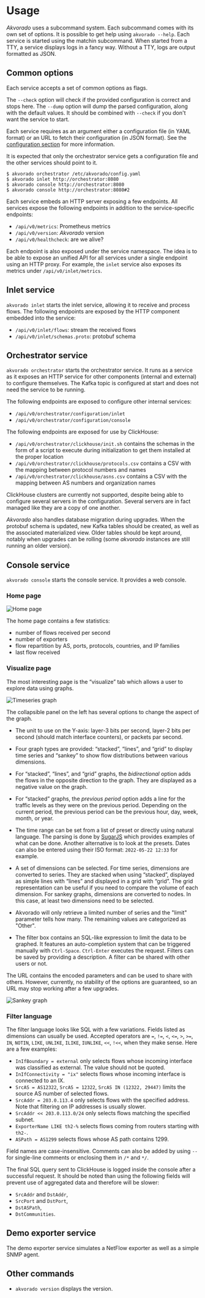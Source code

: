 # Usage

*Akvorado* uses a subcommand system. Each subcommand comes with its
own set of options. It is possible to get help using `akvorado
--help`. Each service is started using the matchin subcommand. When
started from a TTY, a service displays logs in a fancy way. Without a
TTY, logs are output formatted as JSON.

## Common options

Each service accepts a set of common options as flags.

The `--check` option will check if the provided configuration is
correct and stops here. The `--dump` option will dump the parsed
configuration, along with the default values. It should be combined
with `--check` if you don't want the service to start.

Each service requires as an argument either a configuration file (in
YAML format) or an URL to fetch their configuration (in JSON format).
See the [configuration section](02-configuration.md) for more
information.

It is expected that only the orchestrator service gets a configuration
file and the other services should point to it.

```console
$ akvorado orchestrator /etc/akvorado/config.yaml
$ akvorado inlet http://orchestrator:8080
$ akvorado console http://orchestrator:8080
$ akvorado console http://orchestrator:8080#2
```

Each service embeds an HTTP server exposing a few endpoints. All
services expose the following endpoints in addition to the
service-specific endpoints:

- `/api/v0/metrics`: Prometheus metrics
- `/api/v0/version`: *Akvorado* version
- `/api/v0/healthcheck`: are we alive?

Each endpoint is also exposed under the service namespace. The idea is
to be able to expose an unified API for all services under a single
endpoint using an HTTP proxy. For example, the `inlet` service also
exposes its metrics under `/api/v0/inlet/metrics`.

## Inlet service

`akvorado inlet` starts the inlet service, allowing it to receive and
process flows. The following endpoints are exposed by the HTTP
component embedded into the service:

- `/api/v0/inlet/flows`: stream the received flows
- `/api/v0/inlet/schemas.proto`: protobuf schema

## Orchestrator service

`akvorado orchestrator` starts the orchestrator service. It runs as a
service as it exposes an HTTP service for other components (internal
and external) to configure themselves. The Kafka topic is configured
at start and does not need the service to be running.

The following endpoints are exposed to configure other internal
services:

- `/api/v0/orchestrator/configuration/inlet`
- `/api/v0/orchestrator/configuration/console`

The following endpoints are exposed for use by ClickHouse:

- `/api/v0/orchestrator/clickhouse/init.sh` contains the schemas in the form of a
  script to execute during initialization to get them installed at the
  proper location
- `/api/v0/orchestrator/clickhouse/protocols.csv` contains a CSV with the mapping
  between protocol numbers and names
- `/api/v0/orchestrator/clickhouse/asns.csv` contains a CSV with the mapping
  between AS numbers and organization names

ClickHouse clusters are currently not supported, despite being able to
configure several servers in the configuration. Several servers are in
fact managed like they are a copy of one another.

*Akvorado* also handles database migration during upgrades. When the
protobuf schema is updated, new Kafka tables should be created, as
well as the associated materialized view. Older tables should be kept
around, notably when upgrades can be rolling (some *akvorado*
instances are still running an older version).

## Console service

`akvorado console` starts the console service. It provides a web
console.

### Home page

![Home page](home.png)

The home page contains a few statistics:

- number of flows received per second
- number of exporters
- flow repartition by AS, ports, protocols, countries, and IP families
- last flow received

### Visualize page

The most interesting page is the “visualize” tab which
allows a user to explore data using graphs.

![Timeseries graph](timeseries.png)

The collapsible panel on the left has several options to change the
aspect of the graph.

- The unit to use on the Y-axis: layer-3 bits per second, layer-2 bits
  per second (should match interface counters), or packets par second.

- Four graph types are provided: “stacked”, “lines”, and “grid” to
  display time series and “sankey” to show flow distributions between
  various dimensions.

- For “stacked”, “lines”, and “grid” graphs, the *bidirectional*
  option adds the flows in the opposite direction to the graph. They
  are displayed as a negative value on the graph.

- For “stacked” graphs, the *previous period* option adds a line for
  the traffic levels as they were on the previous period. Depending on
  the current period, the previous period can be the previous hour,
  day, week, month, or year.

- The time range can be set from a list of preset or directly using
  natural language. The parsing is done by
  [SugarJS](https://sugarjs.com/dates/#/Parsing) which provides
  examples of what can be done. Another alternative is to look at the
  presets. Dates can also be entered using their ISO format:
  `2022-05-22 12:33` for example.

- A set of dimensions can be selected. For time series, dimensions are
  converted to series. They are stacked when using “stacked”,
  displayed as simple lines with “lines” and displayed in a grid with
  “grid”. The grid representation can be useful if you need to compare
  the volume of each dimension. For sankey graphs, dimensions are
  converted to nodes. In this case, at least two dimensions need to be
  selected.

- Akvorado will only retrieve a limited number of series and the
  "limit" parameter tells how many. The remaining values are
  categorized as "Other".

- The filter box contains an SQL-like expression to limit the data to be
  graphed. It features an auto-completion system that can be triggered manually
  with `Ctrl-Space`. `Ctrl-Enter` executes the request. Filters can be saved by
  providing a description. A filter can be shared with other users or not.

The URL contains the encoded parameters and can be used to share with
others. However, currently, no stability of the options are
guaranteed, so an URL may stop working after a few upgrades.

![Sankey graph](sankey.png)

### Filter language

The filter language looks like SQL with a few variations. Fields
listed as dimensions can usually be used. Accepted operators are `=`,
`!=`, `<`, `<=`, `>`, `>=`, `IN`, `NOTIN`, `LIKE`, `UNLIKE`, `ILIKE`,
`IUNLIKE`, `<<`, `!<<`, when they make sense. Here are
a few examples:

- `InIfBoundary = external` only selects flows whose incoming
  interface was classified as external. The value should not be
  quoted.
- `InIfConnectivity = "ix"` selects flows whose incoming interface is
  connected to an IX.
- `SrcAS = AS12322`, `SrcAS = 12322`, `SrcAS IN (12322, 29447)`
  limits the source AS number of selected flows.
- `SrcAddr = 203.0.113.4` only selects flows with the specified
  address. Note that filtering on IP addresses is usually slower.
- `SrcAddr << 203.0.113.0/24` only selects flows matching the
  specified subnet.
- `ExporterName LIKE th2-%` selects flows coming from routers
  starting with `th2-`.
- `ASPath = AS1299` selects flows whose AS path contains 1299.

Field names are case-insensitive. Comments can also be added by using
`--` for single-line comments or enclosing them in `/*` and `*/`.

The final SQL query sent to ClickHouse is logged inside the console
after a successful request. It should be noted than using the
following fields will prevent use of aggregated data and therefore
will be slower:

- `SrcAddr` and `DstAddr`,
- `SrcPort` and `DstPort`,
- `DstASPath`,
- `DstCommunities`.

## Demo exporter service

The demo exporter service simulates a NetFlow exporter as well as a
simple SNMP agent.

## Other commands

- `akvorado version` displays the version.
